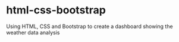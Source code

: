 # html-css-bootstrap
Using HTML, CSS and Bootstrap to create a dashboard showing the weather data analysis
